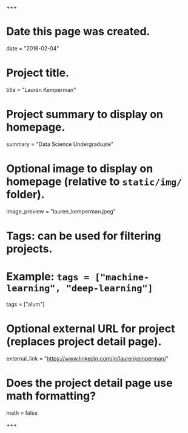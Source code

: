 +++
# Date this page was created.
date = "2016-02-04"

# Project title.
title = "Lauren Kemperman"

# Project summary to display on homepage.
summary = "Data Science Undergraduate"

# Optional image to display on homepage (relative to `static/img/` folder).
image_preview = "lauren_kemperman.jpeg"

# Tags: can be used for filtering projects.
# Example: `tags = ["machine-learning", "deep-learning"]`
tags = ["alum"]

# Optional external URL for project (replaces project detail page).
external_link = "https://www.linkedin.com/in/laurenkemperman/"

# Does the project detail page use math formatting?
math = false

+++
